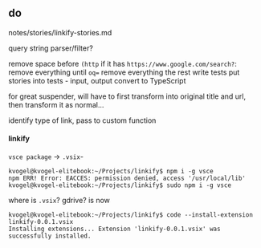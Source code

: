 


## do

notes/stories/linkify-stories.md

query string parser/filter?

remove space before `(http`
if it has `https://www.google.com/search?`:
  remove everything until `oq=`
  remove everything the rest
write tests
  put stories into tests - input, output
convert to TypeScript

for great suspender, will have to first transform into original title and url, then transform it as normal...

identify type of link, pass to custom function



#### linkify

`vsce package` -> `.vsix`-

```
kvogel@kvogel-elitebook:~/Projects/linkify$ npm i -g vsce
npm ERR! Error: EACCES: permission denied, access '/usr/local/lib'
kvogel@kvogel-elitebook:~/Projects/linkify$ sudo npm i -g vsce
```
where is `.vsix`? gdrive? is now

```
kvogel@kvogel-elitebook:~/Projects/linkify$ code --install-extension linkify-0.0.1.vsix
Installing extensions... Extension 'linkify-0.0.1.vsix' was successfully installed.
```

